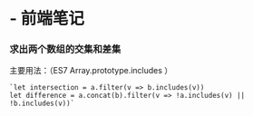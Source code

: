 # - 前端笔记

### 求出两个数组的交集和差集 
主要用法：（ES7 Array.prototype.includes ）


    `let intersection = a.filter(v => b.includes(v))
    let difference = a.concat(b).filter(v => !a.includes(v) || !b.includes(v))`
